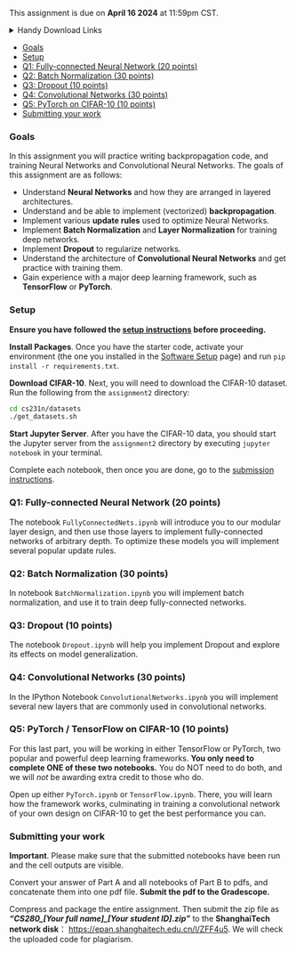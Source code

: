 This assignment is due on **April 16 2024** at 11:59pm CST.

<details>
<summary>Handy Download Links</summary>

 <ul>
  <li><a href="{{ site.hw_2_colab }}">Option A: Colab starter code</a></li>
  <li><a href="{{ site.hw_2_jupyter }}">Option B: Jupyter starter code</a></li>
</ul>
</details>

- [Goals](#goals)
- [Setup](#setup)
- [Q1: Fully-connected Neural Network (20 points)](#q1-fully-connected-neural-network-20-points)
- [Q2: Batch Normalization (30 points)](#q2-batch-normalization-30-points)
- [Q3: Dropout (10 points)](#q3-dropout-10-points)
- [Q4: Convolutional Networks (30 points)](#q4-convolutional-networks-30-points)
- [Q5: PyTorch on CIFAR-10 (10 points)](#q5-pytorch--tensorflow-on-cifar-10-10-points)
- [Submitting your work](#submitting-your-work)

### Goals

In this assignment you will practice writing backpropagation code, and training Neural Networks and Convolutional Neural Networks. The goals of this assignment are as follows:

- Understand **Neural Networks** and how they are arranged in layered architectures.
- Understand and be able to implement (vectorized) **backpropagation**.
- Implement various **update rules** used to optimize Neural Networks.
- Implement **Batch Normalization** and **Layer Normalization** for training deep networks.
- Implement **Dropout** to regularize networks.
- Understand the architecture of **Convolutional Neural Networks** and get practice with training them.
- Gain experience with a major deep learning framework, such as **TensorFlow** or **PyTorch**.

### Setup

**Ensure you have followed the [setup instructions](/setup-instructions) before proceeding.**

**Install Packages**. Once you have the starter code, activate your environment (the one you installed in the [Software Setup]({{site.baseurl}}/setup-instructions/) page) and run `pip install -r requirements.txt`.

**Download CIFAR-10**. Next, you will need to download the CIFAR-10 dataset. Run the following from the `assignment2` directory:

```bash
cd cs231n/datasets
./get_datasets.sh
```
**Start Jupyter Server**. After you have the CIFAR-10 data, you should start the Jupyter server from the
`assignment2` directory by executing `jupyter notebook` in your terminal.

Complete each notebook, then once you are done, go to the [submission instructions](#submitting-your-work).

### Q1: Fully-connected Neural Network (20 points)

The notebook `FullyConnectedNets.ipynb` will introduce you to our
modular layer design, and then use those layers to implement fully-connected
networks of arbitrary depth. To optimize these models you will implement several
popular update rules.

### Q2: Batch Normalization (30 points)

In notebook `BatchNormalization.ipynb` you will implement batch normalization, and use it to train deep fully-connected networks.

### Q3: Dropout (10 points)

The notebook `Dropout.ipynb` will help you implement Dropout and explore its effects on model generalization.

### Q4: Convolutional Networks (30 points)
In the IPython Notebook `ConvolutionalNetworks.ipynb` you will implement several new layers that are commonly used in convolutional networks.

### Q5: PyTorch / TensorFlow on CIFAR-10 (10 points)
For this last part, you will be working in either TensorFlow or PyTorch, two popular and powerful deep learning frameworks. **You only need to complete ONE of these two notebooks.** You do NOT need to do both, and we will _not_ be awarding extra credit to those who do.

Open up either `PyTorch.ipynb` or `TensorFlow.ipynb`. There, you will learn how the framework works, culminating in training a  convolutional network of your own design on CIFAR-10 to get the best performance you can.

### Submitting your work

**Important**. Please make sure that the submitted notebooks have been run and the cell outputs are visible.

Convert your answer of Part A and all notebooks of Part B to pdfs, and concatenate them into one pdf file. **Submit the pdf to the Gradescope.**

Compress and package the entire assignment. Then submit the zip file as ***“CS280_[Your full name]_[Your student ID].zip”*** to the **ShanghaiTech network disk**： https://epan.shanghaitech.edu.cn/l/ZFF4u5.  We will check the uploaded code for plagiarism.